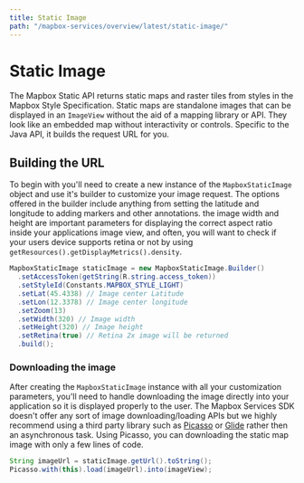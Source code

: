 ```yaml
---
title: Static Image
path: "/mapbox-services/overview/latest/static-image/"
---
```

# Static Image

The Mapbox Static API returns static maps and raster tiles from styles in the Mapbox Style Specification. Static maps are standalone images that can be displayed in an `ImageView` without the aid of a mapping library or API. They look like an embedded map without interactivity or controls. Specific to the Java API, it builds the request URL for you.

## Building the URL
To begin with you'll need to create a new instance of the `MapboxStaticImage` object and use it's builder to customize your image request. The options offered in the builder include anything from setting the latitude and longitude to adding markers and other annotations. the image width and height are important parameters for displaying the correct aspect ratio inside your applications image view, and often, you will want to check if your users device supports retina or not by using `getResources().getDisplayMetrics().density`.

```java
MapboxStaticImage staticImage = new MapboxStaticImage.Builder()
  .setAccessToken(getString(R.string.access_token))
  .setStyleId(Constants.MAPBOX_STYLE_LIGHT)
  .setLat(45.4338) // Image center Latitude
  .setLon(12.3378) // Image center longitude
  .setZoom(13)
  .setWidth(320) // Image width
  .setHeight(320) // Image height
  .setRetina(true) // Retina 2x image will be returned
  .build();
```

### Downloading the image
After creating the `MapboxStaticImage` instance with all your customization parameters, you'll need to handle downloading the image directly into your application so it is displayed properly to the user. The Mapbox Services SDK doesn't offer any sort of image downloading/loading APIs but we highly recommend using a third party library such as [Picasso](http://square.github.io/picasso/) or [Glide](https://github.com/bumptech/glide) rather then an asynchronous task. Using Picasso, you can downloading the static map image with only a few lines of code.

```java
String imageUrl = staticImage.getUrl().toString();
Picasso.with(this).load(imageUrl).into(imageView);
```

<!-- ## Overlaying annotations
An overlay is data that can be applied on top of the map image at request time. these can be a mix of valid GeoJSON, a marker, a custom marker or path. Overlays cannot consist of more than 100 features. The maximum overlay length is 2083 characters.

While building your request, you can choose to auto position the camera so that all your annotations fit within the viewport. To do this, remove the `setLat()` and `setLon()` and instead use `auto()`. `beforeLayer()` can be used to specify where in the map layer stack you'd like your annotations to appear. A marker overlay can be applied to the static map by providing a position, a name `pin-s`, `pin-m`, or `pin-l`, label and a color.

```java
Marker marker = new Marker()
  .setName("pin-m")
  .setLabel("a")
  .setColor("50667f")
  .setLat(45.4338)
  .setLon(12.3378);

MapboxStaticImage staticImage = new MapboxStaticImage.Builder()
  .setMarker(marker)
  ...
``` -->
